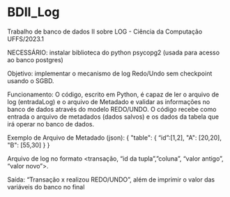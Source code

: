 # BDII_Log
Trabalho de banco de dados II sobre LOG - Ciência da Computação UFFS/2023.1

NECESSÁRIO: instalar biblioteca do python psycopg2 (usada para acesso ao banco postgres)

Objetivo: implementar o mecanismo de log Redo/Undo sem checkpoint usando o SGBD.

Funcionamento: 
O código, escrito em Python, é capaz de ler o arquivo de log (entradaLog) e o arquivo de Metadado e validar as informações no banco de dados através do modelo REDO/UNDO. 
O código recebe como entrada o arquivo de metadados (dados salvos) e os dados da tabela que irá operar no banco de dados. 

Exemplo de Arquivo de Metadado (json): 
{  "table": {
	“id”:[1,2],
	"A": [20,20],
	"B": [55,30]
  }
}

Arquivo de log no formato <transação, “id da tupla”,”coluna”, “valor antigo”, “valor novo”>.

Saída: 
“Transação x realizou REDO/UNDO”, além de imprimir o valor das variáveis do banco no final
